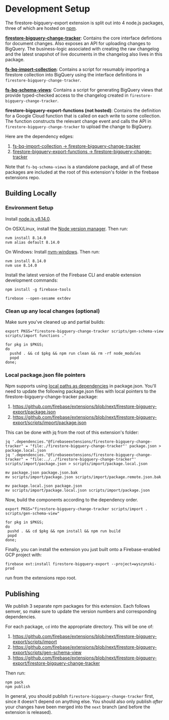 # Development Setup

The firestore-bigquery-export extension is split out into 4 node.js packages, three of
which are hosted on [npm](https://www.npmjs.com/search?q=firebaseextensions).

**[firestore-bigquery-change-tracker](https://www.npmjs.com/package/@firebaseextensions/firestore-bigquery-change-tracker)**:
Contains the core interface defintions for document changes. Also exposes an
API for uploading changes to BigQuery. The business-logic associated with
creating the raw changelog and the latest snapshot of live documents in the
changelog also lives in this package.

**[fs-bq-import-collection](https://www.npmjs.com/package/@firebaseextensions/fs-bq-import-collection)**:
Contains a script for resumably importing a firestore collection into BigQuery
using the interface definitions in `firestore-bigquery-change-tracker`.

**[fs-bq-schema-views](https://www.npmjs.com/package/@firebaseextensions/fs-bq-schema-views)**:
Contains a script for generating BigQuery views that provide typed-checked
access to the changelog created in `firestore-bigquery-change-tracker`.

**firestore-bigquery-export-functions (not hosted)**: Contains the definition
for a Google Cloud function that is called on each write to some collection.
The function constructs the relevant change event and calls the API in
`firestore-bigquery-change-tracker` to upload the change to BigQuery.

Here are the dependency edges:

1. [fs-bq-import-collection -> firestore-bigquery-change-tracker](https://github.com/firebase/extensions/blob/next/firestore-bigquery-export/scripts/import/package.json#L27)
1. [firestore-bigquery-export-functions -> firestore-bigquery-change-tracker](https://github.com/firebase/extensions/blob/next/firestore-bigquery-export/package.json#L17)

Note that `fs-bq-schema-views` is a standalone package, and all of these
packages are included at the root of this extension's folder in the firebase
extensions repo.

## Building Locally

### Environment Setup

Install [node.js v8.14.0](https://nodejs.org/download/release/v8.14.0/).

On OSX/Linux, install the [Node version manager](https://github.com/nvm-sh/nvm#install--update-script).
Then run:
```
nvm install 8.14.0
nvm alias default 8.14.0
```

On Windows: Install
[nvm-windows](https://github.com/coreybutler/nvm-windows#node-version-manager-nvm-for-windows). Then run:
```
nvm install 8.14.0
nvm use 8.14.0
```

Install the latest version of the Firebase CLI and enable extension development
commands:
```
npm install -g firebase-tools

firebase --open-sesame extdev
```

### Clean up any local changes (optional)

Make sure you've cleaned up and partial builds:

```
export PKGS="firestore-bigquery-change-tracker scripts/gen-schema-view scripts/import functions ."

for pkg in $PKGS;
do
  pushd . && cd $pkg && npm run clean && rm -rf node_modules
  popd
done;
```

### Local package.json file pointers

Npm supports using [local paths as
dependencies](https://docs.npmjs.com/files/package.json#local-paths) in package.json.
You'll need to update the following package.json files with local pointers to
the firestore-bigquery-change-tracker package:

1. https://github.com/firebase/extensions/blob/next/firestore-bigquery-export/package.json
1. https://github.com/firebase/extensions/blob/next/firestore-bigquery-export/scripts/import/package.json

This can be done with jq from the root of this extension's folder:

```
jq '.dependencies."@firebaseextensions/firestore-bigquery-change-tracker" = "file:./firestore-bigquery-change-tracker"' package.json > package.local.json
jq '.dependencies."@firebaseextensions/firestore-bigquery-change-tracker" = "file:../../firestore-bigquery-change-tracker"' scripts/import/package.json > scripts/import/package.local.json

mv package.json package.json.bak
mv scripts/import/package.json scripts/import/package.remote.json.bak

mv package.local.json package.json
mv scripts/import/package.local.json scripts/import/package.json
```

Now, build the components according to the dependency order.

```
export PKGS="firestore-bigquery-change-tracker scripts/import . scripts/gen-schema-view"

for pkg in $PKGS;
do
 pushd . && cd $pkg && npm install && npm run build
 popd
done;
```

Finally, you can install the extension you just built onto a Firebase-enabled
GCP project with:
```
firebase ext:install firestore-bigquery-export --project=wyszynski-prod
```
run from the extensions repo root.

## Publishing

We publish 3 separate npm packages for this extension. Each follows semver, so
make sure to update the version numbers and corresponding dependencies.

For each package, `cd` into the appropriate directory. This will be one of:

1. https://github.com/firebase/extensions/blob/next/firestore-bigquery-export/scripts/import
1. https://github.com/firebase/extensions/blob/next/firestore-bigquery-export/scripts/gen-schema-view
1. https://github.com/firebase/extensions/blob/next/firestore-bigquery-export/firestore-bigquery-change-tracker

Then run:
```
npm pack 
npm publish
```

In general, you should publish `firestore-bigquery-change-tracker` first, since
it doesn't depend on anything else. You should also only publish _after_ your
changes have been merged into the `next` branch (and before the extension is
released).
